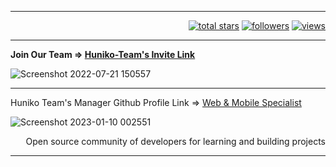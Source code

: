 <hr>
<p align="right">
  <a href="https://github.com/huniko-team?tab=repositories&sort=stargazers">
    <img alt="total stars" title="Total stars on GitHub" src="https://custom-icon-badges.herokuapp.com/badge/dynamic/json?logo=star&color=55960c&labelColor=488207&label=Stars&style=for-the-badge&query=%24.stars&url=https://api.github-star-counter.workers.dev/user/huniko-team"/></a>
  <a href="https://github.com/huniko-team?tab=followers">
    <img alt="followers" title="Follow me on Github" src="https://custom-icon-badges.herokuapp.com/github/followers/huniko-team?color=236ad3&labelColor=1155ba&style=for-the-badge&logo=person-add&label=Follow&logoColor=white"/></a>
  <a href="https://github.com/huniko-team">
    <img alt="views" title="GitHub profile views" src="https://shields-io-visitor-counter.herokuapp.com/badge?page=huniko-team&style=for-the-badge&logo=GitHub"/></a>
</p>
<hr>

<b>Join Our Team => <a href="https://github.com/Huniko-Team/community/issues/new?assignees=&labels=%E2%9C%89%EF%B8%8F+github-invitation&template=invitation.yml&title=Please+invite+me+to+the+Huniko+team">Huniko-Team's Invite Link</a></b>

![Screenshot 2022-07-21 150557](https://user-images.githubusercontent.com/71299022/180209954-f0d109e4-85d6-493b-8360-44a5b5d42c4e.jpg)

<hr>

Huniko Team's Manager Github Profile Link => <a href="https://github.com/cutesquirrel519">Web & Mobile Specialist</a>

![Screenshot 2023-01-10 002551](https://user-images.githubusercontent.com/71299022/211331048-d2df7d99-a126-4e9d-8e21-3a4a176c8a82.png)

<p align='right'>Open source community of developers for learning and building projects</p>
<hr>
